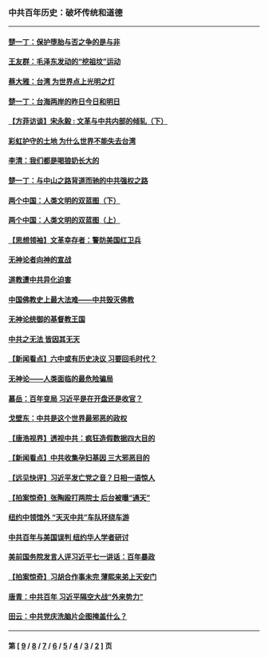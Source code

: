 ### 中共百年历史：破坏传统和道德
---
#### [楚一丁：保护堕胎与否之争的是与非](../../pages/nf1176114/n13815642.md?12160430) 
#### [王友群：毛泽东发动的“挖祖坟”运动](../../pages/nf1176114/n13723639.md?12160430) 
#### [蔡大雅：台湾 为世界点上光明之灯](../../pages/nf1176114/n13531530.md?12160430) 
#### [楚一丁：台海两岸的昨日今日和明日](../../pages/nf1176114/n13531468.md?12160430) 
#### [【方菲访谈】宋永毅 : 文革与中共内部的倾轧（下）](../../pages/nf1176114/n13486836.md?12160430) 
#### [彩虹护守的土地 为什么世界不能失去台湾](../../pages/nf1176114/n13476849.md?12160430) 
#### [李清：我们都是喝狼奶长大的](../../pages/nf1176114/n13471478.md?12160430) 
#### [楚一丁：与中山之路背道而驰的中共强权之路](../../pages/nf1176114/n13437270.md?12160430) 
#### [两个中国：人类文明的双蓝图（下）](../../pages/nf1176114/n13423132.md?12160430) 
#### [两个中国：人类文明的双蓝图（上）](../../pages/nf1176114/n13422687.md?12160430) 
#### [【思想领袖】文革幸存者：警防美国红卫兵](../../pages/nf1176114/n13339289.md?12160430) 
#### [无神论者向神的宣战](../../pages/nf1176114/n13281535.md?12160430) 
#### [道教遭中共异化迫害](../../pages/nf1176114/n13281463.md?12160430) 
#### [中国佛教史上最大法难——中共毁灭佛教](../../pages/nf1176114/n13281397.md?12160430) 
#### [无神论统御的基督教王国](../../pages/nf1176114/n13281280.md?12160430) 
#### [中共之无法 皆因其无天](../../pages/nf1176114/n13281088.md?12160430) 
#### [【新闻看点】六中或有历史决议 习要回毛时代？](../../pages/nf1176114/n13222895.md?12160430) 
#### [无神论——人类面临的最危险骗局](../../pages/nf1176114/n13196137.md?12160430) 
#### [慕岳：百年变局 习近平是在开盘还是收官？](../../pages/nf1176114/n13206516.md?12160430) 
#### [戈壁东：中共是这个世界最邪恶的政权](../../pages/nf1176114/n13085641.md?12160430) 
#### [【唐浩视界】透视中共：疯狂造假数据四大目的](../../pages/nf1176114/n13080590.md?12160430) 
#### [【新闻看点】中共收集孕妇基因 三大邪恶目的](../../pages/nf1176114/n13077182.md?12160430) 
#### [【远见快评】习近平发亡党之音？日相一语惊人](../../pages/nf1176114/n13074809.md?12160430) 
#### [【拍案惊奇】张陶殴打两院士 后台被曝“通天”](../../pages/nf1176114/n13070496.md?12160430) 
#### [纽约中领馆外 “天灭中共”车队环绕车游](../../pages/nf1176114/n13070693.md?12160430) 
#### [中共百年与美国误判 纽约华人学者研讨](../../pages/nf1176114/n13067969.md?12160430) 
#### [美前国务院发言人评习近平七一讲话：百年暴政](../../pages/nf1176114/n13066986.md?12160430) 
#### [【拍案惊奇】习胡合作事未完 薄熙来弟上天安门](../../pages/nf1176114/n13065867.md?12160430) 
#### [唐青：中共百年 习近平隔空大战“外来势力”](../../pages/nf1176114/n13065976.md?12160430) 
#### [田云：中共党庆洗脑片企图掩盖什么？](../../pages/nf1176114/n13064395.md?12160430) 

---
#### 第 [ [9](./9.md?12160430) / [8](./8.md?12160430) / [7](./7.md?12160430) / [6](./6.md?12160430) / [5](./5.md?12160430) / [4](./4.md?12160430) / [3](./3.md?12160430) / [2](./2.md?12160430) ] 页
